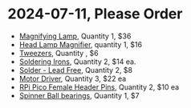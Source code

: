 # 2024-07-11, Please Order
- [Magnifying Lamp](https://www.amazon.com/Magnifying-Krstlv-Stepless-Dimmable-Magnifier/dp/B099SCGDMY/), Quantity 1, $36
- [Head Lamp Magnifier](https://www.amazon.com/YOCTOSUN-Magnifier-Professional-Jewelers-Interchangeable/dp/B01H8808H6/), quantity 1, $16
- [Tweezers](https://www.amazon.com/kaverme-Anti-Static-Electronics-Laboratory-Jewelry-Making/dp/B0BNNGC3Q2/?th=1), Quantity , $6
- [Soldering Irons](https://www.amazon.com/gp/product/B01712N5C4/), Quantity 2, $14 ea.
- [Solder - Lead Free](https://www.amazon.com/Dia0-032in-0-11lb-Precision-Electronics-Soldering/dp/B07Q167J98/), Quantity 2, $8
- [Motor Driver](https://www.amazon.com/SparkFun-Stepper-bi-Polar-Maximum-Regulation/dp/B07JZMGCFL/), Quantity 3, $22 ea
- [RPi Pico Female Header Pins](https://www.amazon.com/Female-Header-Raspberry-Expansion-Breakout/dp/B0CFDV41T9), Quantity 2, $10 ea
- [Spinner Ball bearings](https://www.amazon.com/Antrader-Bearing-Precision-Rating-Spinner/dp/B07XD6PLV1), Quantity 1, $7



